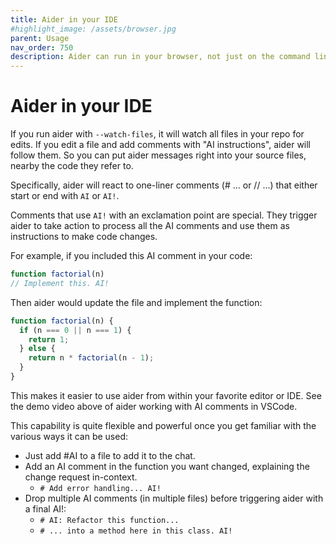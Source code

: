 ```yaml
---
title: Aider in your IDE
#highlight_image: /assets/browser.jpg
parent: Usage
nav_order: 750
description: Aider can run in your browser, not just on the command line.
---
```


# Aider in your IDE

If you run aider with `--watch-files`,
it will watch all files in your repo for edits. If you edit a file and add comments with "AI instructions", aider will follow them. So you can put aider messages right into your source files, nearby the code they refer to. 


Specifically, aider will react to one-liner comments (# ... or // ...) that either start or end with `AI` or `AI!`. 

Comments that use `AI!` with an exclamation point are special. They trigger aider to take action to process all the AI comments and use them as instructions to make code changes.

For example, if you included this AI comment in your code:

```js
function factorial(n)
// Implement this. AI!
```

Then aider would update the file and implement the function:

```js
function factorial(n) {
  if (n === 0 || n === 1) {
    return 1;
  } else {
    return n * factorial(n - 1);
  }
}
```

This makes it easier to use aider from within your favorite editor or IDE. 
See the demo video above of aider working with AI comments in VSCode.

This capability is quite flexible and powerful once you get familiar with the various ways it can be used:

- Just add #AI to a file to add it to the chat.
- Add an AI comment in the function you want changed, explaining the change request in-context.
  - `# Add error handling... AI!`
- Drop multiple AI comments (in multiple files) before triggering aider with a final AI!:
  - `# AI: Refactor this function...`
  - `# ... into a method here in this class. AI!`

